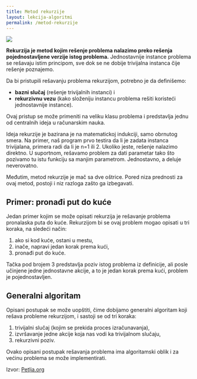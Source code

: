 ```yaml
---
title: Metod rekurzije
layout: lekcija-algoritmi
permalink: /metod-rekurzije
---
```


![](/images/fore/rekurzija-strip.png)

**Rekurzija je metod kojim rešenje problema nalazimo preko rešenja pojednostavljene verzije istog problema.** Jednostavnije instance problema se rešavaju istim principom, sve dok se ne dobije trivijalna instanca čije rešenje poznajemo.

Da bi pristupili rešavanju problema rekurzijom, potrebno je da definišemo:

- **bazni slučaj** (rešenje trivijalnih instanci) i
- **rekurzivnu vezu** (kako složeniju instancu problema rešiti koristeći jednostavnije instance).

Ovaj pristup se može primeniti na veliku klasu problema i predstavlja jednu od centralnih ideja u računarskim nauka.

Ideja rekurzije je bazirana je na matematickoj indukciji, samo obrnutog smera. Na primer, naš program prvo testira da li je zadata instanca trivijalana, primera radi da li je n=1 ili 2. Ukoliko jeste, rešenje nalazimo direktno. U suportnom, rešavamo problem za dati parametar tako što pozivamo tu istu funkciju sa manjim parametrom. Jednostavno, a deluje neverovatno.

Međutim, metod rekurzije je mač sa dve oštrice. Pored niza prednosti za ovaj metod, postoji i niz razloga zašto ga izbegavati.

## Primer: pronađi put do kuće

Jedan primer kojim se može opisati rekurzija je rešavanje problema pronalaska puta do kuće. Rekurzijom bi se ovaj problem mogao opisati u tri koraka, na sledeći način:

1. ako si kod kuće, ostani u mestu,
2. inače, napravi jedan korak prema kući,
3. pronađi put do kuće.

Tačka pod brojem 3 predstavlja poziv istog problema iz definicije, ali posle učinjene jedne jednostavne akcije, a to je jedan korak prema kući, problem je pojednostavljen.

## Generalni algoritam

Opisani postupak se može uopštiti, čime dobijamo generalni algoritam koji rešava probleme rekurzijom, i sastoji se od tri koraka:

1. trivijalni slučaj (kojim se prekida proces izračunavanja),
2. izvršavanje jedne akcije koja nas vodi ka trivijalnom slučaju,
3. rekurzivni poziv.

Ovako opisani postupak rešavanja problema ima algoritamski oblik i za većinu problema se može implementirati.


Izvor: [Petlja.org](https://petlja.org/BubbleBee/r/lekcije/rekurzija)
